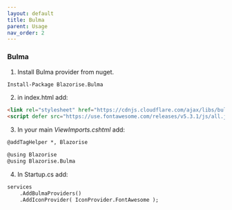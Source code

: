 ```yaml
---
layout: default
title: Bulma
parent: Usage
nav_order: 2
---
```


### Bulma
1. Install Bulma provider from nuget.
```markdown
Install-Package Blazorise.Bulma
```

2. in index.html add:
```html
<link rel="stylesheet" href="https://cdnjs.cloudflare.com/ajax/libs/bulma/0.7.2/css/bulma.min.css">
<script defer src="https://use.fontawesome.com/releases/v5.3.1/js/all.js"></script>
```

3. In your main _ViewImports.cshtml_ add:
```markdown
@addTagHelper *, Blazorise

@using Blazorise
@using Blazorise.Bulma
```

4. In Startup.cs add:
```markdown
services
    .AddBulmaProviders()
    .AddIconProvider( IconProvider.FontAwesome );
```
